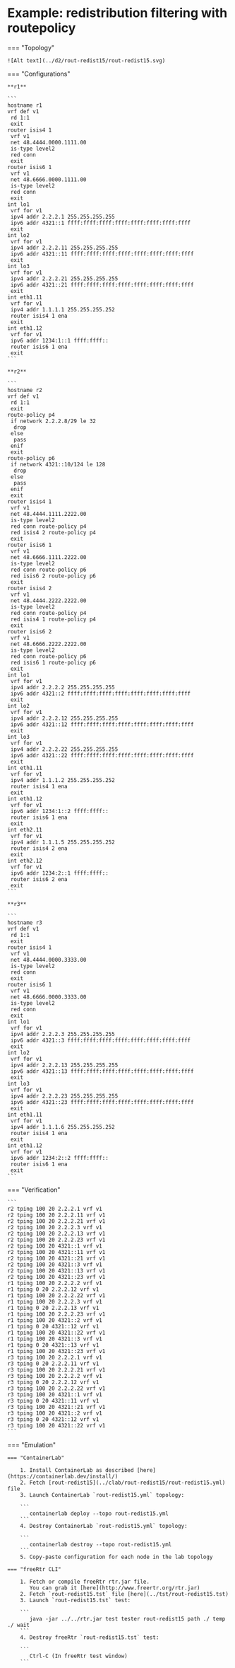 # Example: redistribution filtering with routepolicy

=== "Topology"

    ![Alt text](../d2/rout-redist15/rout-redist15.svg)

=== "Configurations"

    **r1**

    ```
    hostname r1
    vrf def v1
     rd 1:1
     exit
    router isis4 1
     vrf v1
     net 48.4444.0000.1111.00
     is-type level2
     red conn
     exit
    router isis6 1
     vrf v1
     net 48.6666.0000.1111.00
     is-type level2
     red conn
     exit
    int lo1
     vrf for v1
     ipv4 addr 2.2.2.1 255.255.255.255
     ipv6 addr 4321::1 ffff:ffff:ffff:ffff:ffff:ffff:ffff:ffff
     exit
    int lo2
     vrf for v1
     ipv4 addr 2.2.2.11 255.255.255.255
     ipv6 addr 4321::11 ffff:ffff:ffff:ffff:ffff:ffff:ffff:ffff
     exit
    int lo3
     vrf for v1
     ipv4 addr 2.2.2.21 255.255.255.255
     ipv6 addr 4321::21 ffff:ffff:ffff:ffff:ffff:ffff:ffff:ffff
     exit
    int eth1.11
     vrf for v1
     ipv4 addr 1.1.1.1 255.255.255.252
     router isis4 1 ena
     exit
    int eth1.12
     vrf for v1
     ipv6 addr 1234:1::1 ffff:ffff::
     router isis6 1 ena
     exit
    ```

    **r2**

    ```
    hostname r2
    vrf def v1
     rd 1:1
     exit
    route-policy p4
     if network 2.2.2.8/29 le 32
      drop
     else
      pass
     enif
     exit
    route-policy p6
     if network 4321::10/124 le 128
      drop
     else
      pass
     enif
     exit
    router isis4 1
     vrf v1
     net 48.4444.1111.2222.00
     is-type level2
     red conn route-policy p4
     red isis4 2 route-policy p4
     exit
    router isis6 1
     vrf v1
     net 48.6666.1111.2222.00
     is-type level2
     red conn route-policy p6
     red isis6 2 route-policy p6
     exit
    router isis4 2
     vrf v1
     net 48.4444.2222.2222.00
     is-type level2
     red conn route-policy p4
     red isis4 1 route-policy p4
     exit
    router isis6 2
     vrf v1
     net 48.6666.2222.2222.00
     is-type level2
     red conn route-policy p6
     red isis6 1 route-policy p6
     exit
    int lo1
     vrf for v1
     ipv4 addr 2.2.2.2 255.255.255.255
     ipv6 addr 4321::2 ffff:ffff:ffff:ffff:ffff:ffff:ffff:ffff
     exit
    int lo2
     vrf for v1
     ipv4 addr 2.2.2.12 255.255.255.255
     ipv6 addr 4321::12 ffff:ffff:ffff:ffff:ffff:ffff:ffff:ffff
     exit
    int lo3
     vrf for v1
     ipv4 addr 2.2.2.22 255.255.255.255
     ipv6 addr 4321::22 ffff:ffff:ffff:ffff:ffff:ffff:ffff:ffff
     exit
    int eth1.11
     vrf for v1
     ipv4 addr 1.1.1.2 255.255.255.252
     router isis4 1 ena
     exit
    int eth1.12
     vrf for v1
     ipv6 addr 1234:1::2 ffff:ffff::
     router isis6 1 ena
     exit
    int eth2.11
     vrf for v1
     ipv4 addr 1.1.1.5 255.255.255.252
     router isis4 2 ena
     exit
    int eth2.12
     vrf for v1
     ipv6 addr 1234:2::1 ffff:ffff::
     router isis6 2 ena
     exit
    ```

    **r3**

    ```
    hostname r3
    vrf def v1
     rd 1:1
     exit
    router isis4 1
     vrf v1
     net 48.4444.0000.3333.00
     is-type level2
     red conn
     exit
    router isis6 1
     vrf v1
     net 48.6666.0000.3333.00
     is-type level2
     red conn
     exit
    int lo1
     vrf for v1
     ipv4 addr 2.2.2.3 255.255.255.255
     ipv6 addr 4321::3 ffff:ffff:ffff:ffff:ffff:ffff:ffff:ffff
     exit
    int lo2
     vrf for v1
     ipv4 addr 2.2.2.13 255.255.255.255
     ipv6 addr 4321::13 ffff:ffff:ffff:ffff:ffff:ffff:ffff:ffff
     exit
    int lo3
     vrf for v1
     ipv4 addr 2.2.2.23 255.255.255.255
     ipv6 addr 4321::23 ffff:ffff:ffff:ffff:ffff:ffff:ffff:ffff
     exit
    int eth1.11
     vrf for v1
     ipv4 addr 1.1.1.6 255.255.255.252
     router isis4 1 ena
     exit
    int eth1.12
     vrf for v1
     ipv6 addr 1234:2::2 ffff:ffff::
     router isis6 1 ena
     exit
    ```

=== "Verification"

    ```
    r2 tping 100 20 2.2.2.1 vrf v1
    r2 tping 100 20 2.2.2.11 vrf v1
    r2 tping 100 20 2.2.2.21 vrf v1
    r2 tping 100 20 2.2.2.3 vrf v1
    r2 tping 100 20 2.2.2.13 vrf v1
    r2 tping 100 20 2.2.2.23 vrf v1
    r2 tping 100 20 4321::1 vrf v1
    r2 tping 100 20 4321::11 vrf v1
    r2 tping 100 20 4321::21 vrf v1
    r2 tping 100 20 4321::3 vrf v1
    r2 tping 100 20 4321::13 vrf v1
    r2 tping 100 20 4321::23 vrf v1
    r1 tping 100 20 2.2.2.2 vrf v1
    r1 tping 0 20 2.2.2.12 vrf v1
    r1 tping 100 20 2.2.2.22 vrf v1
    r1 tping 100 20 2.2.2.3 vrf v1
    r1 tping 0 20 2.2.2.13 vrf v1
    r1 tping 100 20 2.2.2.23 vrf v1
    r1 tping 100 20 4321::2 vrf v1
    r1 tping 0 20 4321::12 vrf v1
    r1 tping 100 20 4321::22 vrf v1
    r1 tping 100 20 4321::3 vrf v1
    r1 tping 0 20 4321::13 vrf v1
    r1 tping 100 20 4321::23 vrf v1
    r3 tping 100 20 2.2.2.1 vrf v1
    r3 tping 0 20 2.2.2.11 vrf v1
    r3 tping 100 20 2.2.2.21 vrf v1
    r3 tping 100 20 2.2.2.2 vrf v1
    r3 tping 0 20 2.2.2.12 vrf v1
    r3 tping 100 20 2.2.2.22 vrf v1
    r3 tping 100 20 4321::1 vrf v1
    r3 tping 0 20 4321::11 vrf v1
    r3 tping 100 20 4321::21 vrf v1
    r3 tping 100 20 4321::2 vrf v1
    r3 tping 0 20 4321::12 vrf v1
    r3 tping 100 20 4321::22 vrf v1
    ```

=== "Emulation"

    === "ContainerLab"

        1. Install ContainerLab as described [here](https://containerlab.dev/install/)  
        2. Fetch [rout-redist15](../clab/rout-redist15/rout-redist15.yml) file  
        3. Launch ContainerLab `rout-redist15.yml` topology:  

        ```
           containerlab deploy --topo rout-redist15.yml  
        ```
        4. Destroy ContainerLab `rout-redist15.yml` topology:  

        ```
           containerlab destroy --topo rout-redist15.yml  
        ```
        5. Copy-paste configuration for each node in the lab topology

    === "freeRtr CLI"

        1. Fetch or compile freeRtr rtr.jar file.  
           You can grab it [here](http://www.freertr.org/rtr.jar)  
        2. Fetch `rout-redist15.tst` file [here](../tst/rout-redist15.tst)  
        3. Launch `rout-redist15.tst` test:  

        ```
           java -jar ../../rtr.jar test tester rout-redist15 path ./ temp ./ wait
        ```
        4. Destroy freeRtr `rout-redist15.tst` test:  

        ```
           Ctrl-C (In freeRtr test window)
        ```

